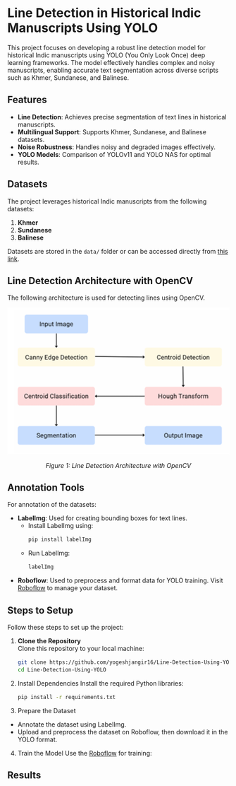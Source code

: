 # **Line Detection in Historical Indic Manuscripts Using YOLO**

This project focuses on developing a robust line detection model for historical Indic manuscripts using YOLO (You Only Look Once) deep learning frameworks. The model effectively handles complex and noisy manuscripts, enabling accurate text segmentation across diverse scripts such as Khmer, Sundanese, and Balinese.


## **Features**
- **Line Detection**: Achieves precise segmentation of text lines in historical manuscripts.
- **Multilingual Support**: Supports Khmer, Sundanese, and Balinese datasets.
- **Noise Robustness**: Handles noisy and degraded images effectively.
- **YOLO Models**: Comparison of YOLOv11 and YOLO NAS for optimal results.



## **Datasets**
The project leverages historical Indic manuscripts from the following datasets:
1. **Khmer**
2. **Sundanese**
3. **Balinese**

Datasets are stored in the `data/` folder or can be accessed directly from [this link](https://github.com/yogeshjangir16/Line-Detection-Using-Yolo/tree/657fabdf4e64dd8196123761cea3ee0fadb2957d/Dataset/data).

## **Line Detection Architecture with OpenCV**

The following architecture is used for detecting lines using OpenCV.

<div align="center">
  <img src="https://github.com/yogeshjangir16/Line-Detection-Using-Yolo/blob/7374d635fb28b54e17acfcdd6ded3a9deba51acd/mdData/architecture_cv.png" alt="Line Detection Architecture" width="600"/>
  <p><em>Figure 1: Line Detection Architecture with OpenCV</em></p>
</div>

## **Annotation Tools**
For annotation of the datasets:
- **LabelImg**: Used for creating bounding boxes for text lines.
  - Install LabelImg using:
    ```bash
    pip install labelImg
    ```
  - Run LabelImg:
    ```bash
    labelImg
    ```
- **Roboflow**: Used to preprocess and format data for YOLO training. Visit [Roboflow](https://roboflow.com) to manage your dataset.



## **Steps to Setup**

Follow these steps to set up the project:

1. **Clone the Repository**  
   Clone this repository to your local machine:
   ```bash
   git clone https://github.com/yogeshjangir16/Line-Detection-Using-YOLO.git
   cd Line-Detection-Using-YOLO

2. Install Dependencies
   Install the required Python libraries:
    ```bash
    pip install -r requirements.txt
3. Prepare the Dataset
- Annotate the dataset using LabelImg.
- Upload and preprocess the dataset on Roboflow, then download it in the YOLO format.

4. Train the Model
   Use the [Roboflow](https://roboflow.com) for training:

## **Results**

